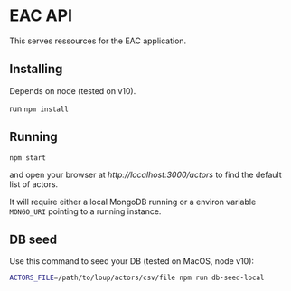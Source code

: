 # EAC API

This serves ressources for the EAC application.


## Installing

Depends on node (tested on v10).

run `npm install`


## Running

`npm start`

and open your browser at _http://localhost:3000/actors_ to find the default
list of actors.

It will require either a local MongoDB running or a environ variable `MONGO_URI`
pointing to a running instance.


## DB seed

Use this command to seed your DB (tested on MacOS, node v10):

```bash
ACTORS_FILE=/path/to/loup/actors/csv/file npm run db-seed-local
```